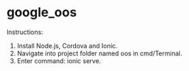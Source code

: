 # google_oos
Instructions:
1. Install Node.js, Cordova and Ionic.
2. Navigate into project folder named oos in cmd/Terminal.
3. Enter command: ionic serve.

